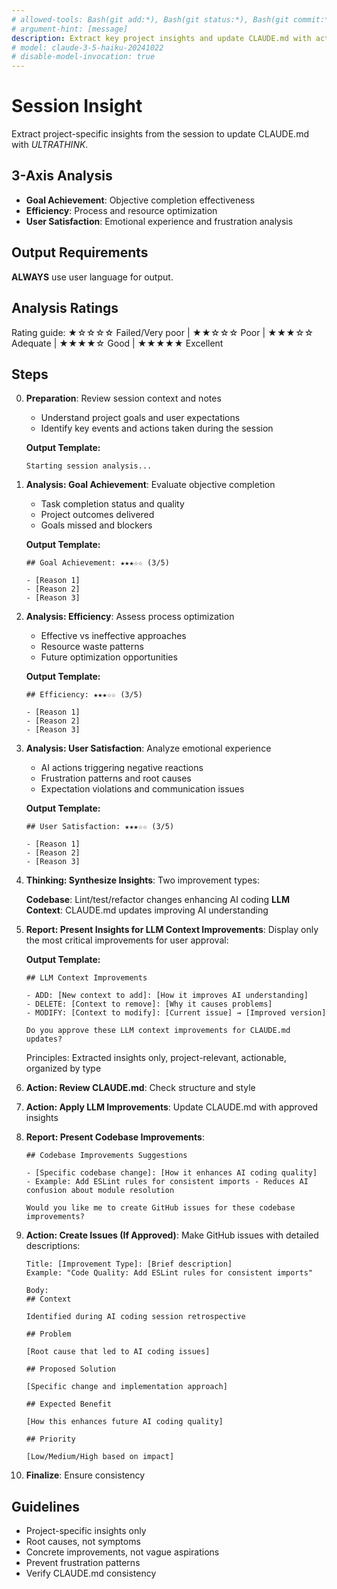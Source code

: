 ```yaml
---
# allowed-tools: Bash(git add:*), Bash(git status:*), Bash(git commit:*)
# argument-hint: [message]
description: Extract key project insights and update CLAUDE.md with actionable improvements
# model: claude-3-5-haiku-20241022
# disable-model-invocation: true
---
```


# Session Insight

Extract project-specific insights from the session to update CLAUDE.md with _ULTRATHINK_.

## 3-Axis Analysis

- **Goal Achievement**: Objective completion effectiveness
- **Efficiency**: Process and resource optimization
- **User Satisfaction**: Emotional experience and frustration analysis

## Output Requirements

**ALWAYS** use user language for output.

## Analysis Ratings

Rating guide: ★☆☆☆☆ Failed/Very poor | ★★☆☆☆ Poor | ★★★☆☆ Adequate | ★★★★☆ Good | ★★★★★ Excellent

## Steps

0.  **Preparation**: Review session context and notes

    - Understand project goals and user expectations
    - Identify key events and actions taken during the session

    **Output Template:**

    ```
    Starting session analysis...
    ```

1.  **Analysis: Goal Achievement**: Evaluate objective completion

    - Task completion status and quality
    - Project outcomes delivered
    - Goals missed and blockers

    **Output Template:**

    ```
    ## Goal Achievement: ★★★☆☆ (3/5)

    - [Reason 1]
    - [Reason 2]
    - [Reason 3]
    ```

2.  **Analysis: Efficiency**: Assess process optimization

    - Effective vs ineffective approaches
    - Resource waste patterns
    - Future optimization opportunities

    **Output Template:**

    ```
    ## Efficiency: ★★★☆☆ (3/5)

    - [Reason 1]
    - [Reason 2]
    - [Reason 3]
    ```

3.  **Analysis: User Satisfaction**: Analyze emotional experience

    - AI actions triggering negative reactions
    - Frustration patterns and root causes
    - Expectation violations and communication issues

    **Output Template:**

    ```
    ## User Satisfaction: ★★★☆☆ (3/5)

    - [Reason 1]
    - [Reason 2]
    - [Reason 3]
    ```

4.  **Thinking: Synthesize Insights**: Two improvement types:

    **Codebase**: Lint/test/refactor changes enhancing AI coding
    **LLM Context**: CLAUDE.md updates improving AI understanding

5.  **Report: Present Insights for LLM Context Improvements**: Display only the most critical improvements for user approval:

    **Output Template:**

    ```
    ## LLM Context Improvements

    - ADD: [New context to add]: [How it improves AI understanding]
    - DELETE: [Context to remove]: [Why it causes problems]
    - MODIFY: [Context to modify]: [Current issue] → [Improved version]

    Do you approve these LLM context improvements for CLAUDE.md updates?
    ```

    Principles: Extracted insights only, project-relevant, actionable, organized by type

6.  **Action: Review CLAUDE.md**: Check structure and style
7.  **Action: Apply LLM Improvements**: Update CLAUDE.md with approved insights
8.  **Report: Present Codebase Improvements**:

    ```
    ## Codebase Improvements Suggestions

    - [Specific codebase change]: [How it enhances AI coding quality]
    - Example: Add ESLint rules for consistent imports - Reduces AI confusion about module resolution

    Would you like me to create GitHub issues for these codebase improvements?
    ```

9.  **Action: Create Issues (If Approved)**: Make GitHub issues with detailed descriptions:

    ```
    Title: [Improvement Type]: [Brief description]
    Example: "Code Quality: Add ESLint rules for consistent imports"

    Body:
    ## Context

    Identified during AI coding session retrospective

    ## Problem

    [Root cause that led to AI coding issues]

    ## Proposed Solution

    [Specific change and implementation approach]

    ## Expected Benefit

    [How this enhances future AI coding quality]

    ## Priority

    [Low/Medium/High based on impact]
    ```

10. **Finalize**: Ensure consistency

## Guidelines

- Project-specific insights only
- Root causes, not symptoms
- Concrete improvements, not vague aspirations
- Prevent frustration patterns
- Verify CLAUDE.md consistency
